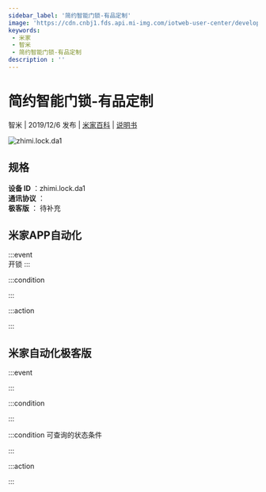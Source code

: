 ```yaml
---
sidebar_label: '简约智能门锁-有品定制'
image: 'https://cdn.cnbj1.fds.api.mi-img.com/iotweb-user-center/developer_1679047615783gzJmBjif.png?GalaxyAccessKeyId=AKVGLQWBOVIRQ3XLEW&Expires=9223372036854775807&Signature=QZjPrv8RY3Q0vHZGxUCCJAhDb3s='
keywords: 
 - 米家
 - 智米
 - 简约智能门锁-有品定制
description : ''
---
```

# 简约智能门锁-有品定制

智米 | 2019/12/6 发布 | [米家百科](https://home.mi.com/webapp/content/baike/product/index.html?model=zhimi.lock.da1) | [说明书](https://home.mi.com/views/introduction.html?model=zhimi.lock.da1&region=cn)

![zhimi.lock.da1](https://cdn.cnbj1.fds.api.mi-img.com/iotweb-user-center/developer_1679047615783gzJmBjif.png?GalaxyAccessKeyId=AKVGLQWBOVIRQ3XLEW&Expires=9223372036854775807&Signature=QZjPrv8RY3Q0vHZGxUCCJAhDb3s=)

## 规格  
> 
**设备 ID** ：zhimi.lock.da1  
**通讯协议** ：  
**极客版**  ： 待补充 


## 米家APP自动化  

:::event  
开锁
:::

:::condition  

:::

:::action   

:::

## 米家自动化极客版  

:::event  

:::

:::condition  

:::

:::condition 可查询的状态条件  

:::

:::action  

:::

        
